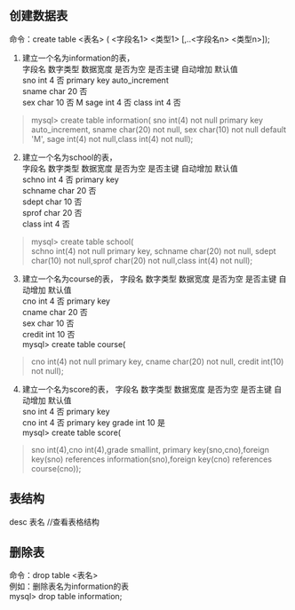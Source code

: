 ## 创建数据表
命令：create table <表名> ( <字段名1> <类型1> [,..<字段名n> <类型n>]);  
1. 建立一个名为information的表，   
字段名 数字类型 数据宽度 是否为空 是否主键 自动增加 默认值   
sno int 4 否 primary key auto_increment  
sname char 20 否  
sex char 10 否  M
sage int 4 否
class int 4 否  
> mysql> create table information(
> sno int(4) not null primary key auto_increment, sname char(20) not null, sex char(10) not null default 'M', sage int(4) not null,class int(4) not null);  
2. 建立一个名为school的表，  
字段名 数字类型 数据宽度 是否为空 是否主键 自动增加 默认值    
schno int 4 否 primary key   
schname char 20 否  
sdept char 10 否  
sprof char 20 否  
class int 4 否    
> mysql> create table school(  
> schno int(4) not null primary key, schname char(20) not null, sdept char(10) not null,sprof char(20) not null,class int(4) not null);   
3. 建立一个名为course的表， 
字段名 数字类型 数据宽度 是否为空 是否主键 自动增加 默认值   
cno int 4 否 primary key  
cname char 20 否  
sex char 10 否  
credit int 10 否    
mysql> create table course(  
> cno int(4) not null primary key, cname char(20) not null, credit int(10) not null);     
4. 建立一个名为score的表， 
字段名 数字类型 数据宽度 是否为空 是否主键 自动增加 默认值   
sno int 4 否 primary key  
cno int 4 否 primary key 
grade int 10 是  
mysql> create table score(  
> sno int(4),cno int(4),grade smallint, primary key(sno,cno),foreign key(sno) references information(sno),foreign key(cno) references course(cno));    
## 表结构   
desc 表名 //查看表格结构   
## 删除表   
命令：drop table <表名>  
例如：删除表名为information的表   
mysql> drop table information;  

